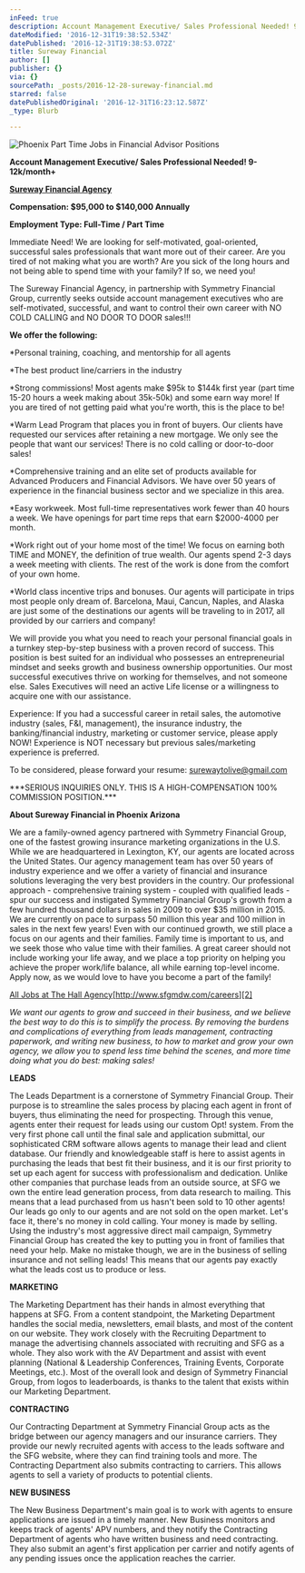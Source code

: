 ```yaml
---
inFeed: true
description: Account Management Executive/ Sales Professional Needed! 9-12k/month+
dateModified: '2016-12-31T19:38:52.534Z'
datePublished: '2016-12-31T19:38:53.072Z'
title: Sureway Financial
author: []
publisher: {}
via: {}
sourcePath: _posts/2016-12-28-sureway-financial.md
starred: false
datePublishedOriginal: '2016-12-31T16:23:12.587Z'
_type: Blurb

---
```

![Phoenix Part Time Jobs in Financial Advisor Positions](https://the-grid-user-content.s3-us-west-2.amazonaws.com/950f4868-d13b-4b85-9faa-f7b43a47b84c.jpg)

**Account Management Executive/ Sales Professional Needed! 9-12k/month+**

**[Sureway Financial Agency][0]**

**Compensation: $95,000 to $140,000 Annually**

**Employment Type: Full-Time / Part Time**

Immediate Need! We are looking for self-motivated, goal-oriented, successful sales professionals that want more out of their career. Are you tired of not making what you are worth? Are you sick of the long hours and not being able to spend time with your family? If so, we need you!

The Sureway Financial Agency, in partnership with Symmetry Financial Group, currently seeks outside account management executives who are self-motivated, successful, and want to control their own career with NO COLD CALLING and NO DOOR TO DOOR sales!!!

**We offer the following:**

\*Personal training, coaching, and mentorship for all agents

\*The best product line/carriers in the industry

\*Strong commissions! Most agents make $95k to $144k first year (part time 15-20 hours a week making about 35k-50k) and some earn way more! If you are tired of not getting paid what you're worth, this is the place to be!

\*Warm Lead Program that places you in front of buyers. Our clients have requested our services after retaining a new mortgage. We only see the people that want our services! There is no cold calling or door-to-door sales!

\*Comprehensive training and an elite set of products available for Advanced Producers and Financial Advisors. We have over 50 years of experience in the financial business sector and we specialize in this area.

\*Easy workweek. Most full-time representatives work fewer than 40 hours a week. We have openings for part time reps that earn $2000-4000 per month.

\*Work right out of your home most of the time! We focus on earning both TIME and MONEY, the definition of true wealth. Our agents spend 2-3 days a week meeting with clients. The rest of the work is done from the comfort of your own home.

\*World class incentive trips and bonuses. Our agents will participate in trips most people only dream of. Barcelona, Maui, Cancun, Naples, and Alaska are just some of the destinations our agents will be traveling to in 2017, all provided by our carriers and company!

We will provide you what you need to reach your personal financial goals in a turnkey step-by-step business with a proven record of success. This position is best suited for an individual who possesses an entrepreneurial mindset and seeks growth and business ownership opportunities. Our most successful executives thrive on working for themselves, and not someone else. Sales Executives will need an active Life license or a willingness to acquire one with our assistance.

Experience: If you had a successful career in retail sales, the automotive industry (sales, F&I, management), the insurance industry, the banking/financial industry, marketing or customer service, please apply NOW! Experience is NOT necessary but previous sales/marketing experience is preferred.

To be considered, please forward your resume: surewaytolive@gmail.com

\*\*\*SERIOUS INQUIRIES ONLY. THIS IS A HIGH-COMPENSATION 100% COMMISSION POSITION.\*\*\*

**About Sureway Financial in Phoenix Arizona**

We are a family-owned agency partnered with Symmetry Financial Group, one of the fastest growing insurance marketing organizations in the U.S. While we are headquartered in Lexington, KY, our agents are located across the United States. Our agency management team has over 50 years of industry experience and we offer a variety of financial and insurance solutions leveraging the very best providers in the country. Our professional approach - comprehensive training system - coupled with qualified leads - spur our success and instigated Symmetry Financial Group's growth from a few hundred thousand dollars in sales in 2009 to over $35 million in 2015\. We are currently on pace to surpass 50 million this year and 100 million in sales in the next few years! Even with our continued growth, we still place a focus on our agents and their families. Family time is important to us, and we seek those who value time with their families. A great career should not include working your life away, and we place a top priority on helping you achieve the proper work/life balance, all while earning top-level income. Apply now, as we would love to have you become a part of the family!

[All Jobs at The Hall Agency][1][http://www.sfgmdw.com/careers][2]

_We want our agents to grow and succeed in their business, and we believe the best way to do this is to simplify the process. By removing the burdens and complications of everything from leads management, contracting paperwork, and writing new business, to how to market and grow your own agency, we allow you to spend less time behind the scenes, and more time doing what you do best: making sales!_

**LEADS**

The Leads Department is a cornerstone of Symmetry Financial Group. Their purpose is to streamline the sales process by placing each agent in front of buyers, thus eliminating the need for prospecting. Through this venue, agents enter their request for leads using our custom Opt! system. From the very first phone call until the final sale and application submittal, our sophisticated CRM software allows agents to manage their lead and client database. Our friendly and knowledgeable staff is here to assist agents in purchasing the leads that best fit their business, and it is our first priority to set up each agent for success with professionalism and dedication. Unlike other companies that purchase leads from an outside source, at SFG we own the entire lead generation process, from data research to mailing. This means that a lead purchased from us hasn't been sold to 10 other agents! Our leads go only to our agents and are not sold on the open market. Let's face it, there's no money in cold calling. Your money is made by selling. Using the industry's most aggressive direct mail campaign, Symmetry Financial Group has created the key to putting you in front of families that need your help. Make no mistake though, we are in the business of selling insurance and not selling leads! This means that our agents pay exactly what the leads cost us to produce or less.

**MARKETING**

The Marketing Department has their hands in almost everything that happens at SFG. From a content standpoint, the Marketing Department handles the social media, newsletters, email blasts, and most of the content on our website. They work closely with the Recruiting Department to manage the advertising channels associated with recruiting and SFG as a whole. They also work with the AV Department and assist with event planning (National & Leadership Conferences, Training Events, Corporate Meetings, etc.). Most of the overall look and design of Symmetry Financial Group, from logos to leaderboards, is thanks to the talent that exists within our Marketing Department.

**CONTRACTING**

Our Contracting Department at Symmetry Financial Group acts as the bridge between our agency managers and our insurance carriers. They provide our newly recruited agents with access to the leads software and the SFG website, where they can find training tools and more. The Contracting Department also submits contracting to carriers. This allows agents to sell a variety of products to potential clients.

**NEW BUSINESS**

The New Business Department's main goal is to work with agents to ensure applications are issued in a timely manner. New Business monitors and keeps track of agents' APV numbers, and they notify the Contracting Department of agents who have written business and need contracting. They also submit an agent's first application per carrier and notify agents of any pending issues once the application reaches the carrier.

[0]: http://maps.google.com/?q=Phoenix%2C%20AZ%2C%20USA&z=9
[1]: https://www.ziprecruiter.com/jobs/the-hall-agency-3f158a5e
[2]: http://www.sfgmdw.com/careers